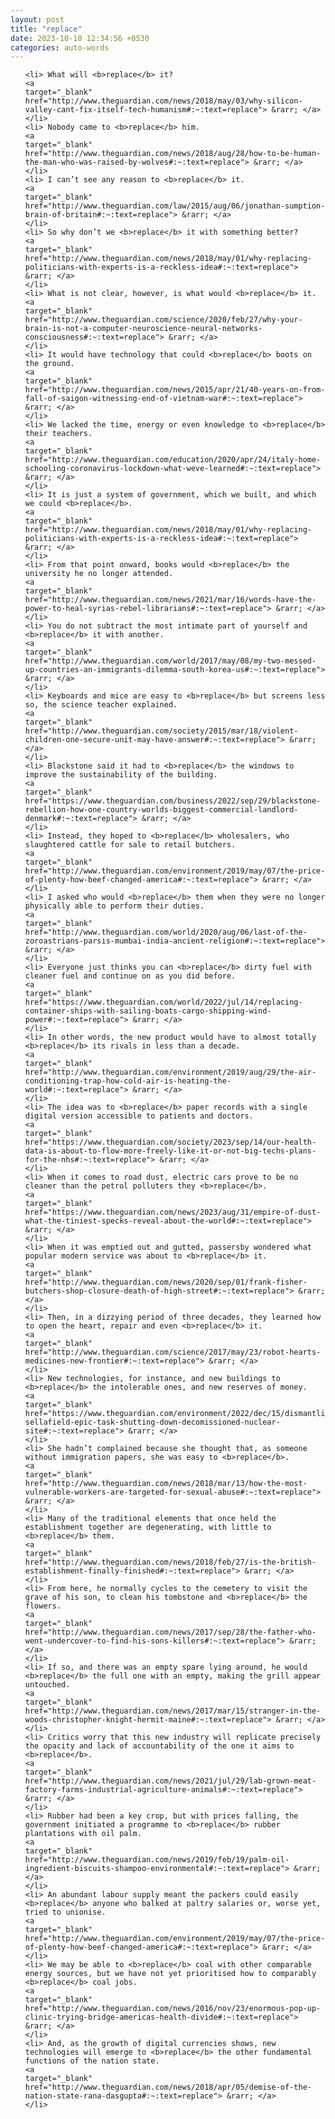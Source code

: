 ```yaml
---
layout: post
title: "replace"
date: 2023-10-10 12:34:56 +0530
categories: auto-words
---
```

<ol>

    <li> What will <b>replace</b> it?
    <a 
    target="_blank" 
    href="http://www.theguardian.com/news/2018/may/03/why-silicon-valley-cant-fix-itself-tech-humanism#:~:text=replace"> &rarr; </a>
    </li>
    <li> Nobody came to <b>replace</b> him.
    <a 
    target="_blank" 
    href="http://www.theguardian.com/news/2018/aug/28/how-to-be-human-the-man-who-was-raised-by-wolves#:~:text=replace"> &rarr; </a>
    </li>
    <li> I can’t see any reason to <b>replace</b> it.
    <a 
    target="_blank" 
    href="http://www.theguardian.com/law/2015/aug/06/jonathan-sumption-brain-of-britain#:~:text=replace"> &rarr; </a>
    </li>
    <li> So why don’t we <b>replace</b> it with something better?
    <a 
    target="_blank" 
    href="http://www.theguardian.com/news/2018/may/01/why-replacing-politicians-with-experts-is-a-reckless-idea#:~:text=replace"> &rarr; </a>
    </li>
    <li> What is not clear, however, is what would <b>replace</b> it.
    <a 
    target="_blank" 
    href="http://www.theguardian.com/science/2020/feb/27/why-your-brain-is-not-a-computer-neuroscience-neural-networks-consciousness#:~:text=replace"> &rarr; </a>
    </li>
    <li> It would have technology that could <b>replace</b> boots on the ground.
    <a 
    target="_blank" 
    href="http://www.theguardian.com/news/2015/apr/21/40-years-on-from-fall-of-saigon-witnessing-end-of-vietnam-war#:~:text=replace"> &rarr; </a>
    </li>
    <li> We lacked the time, energy or even knowledge to <b>replace</b> their teachers.
    <a 
    target="_blank" 
    href="http://www.theguardian.com/education/2020/apr/24/italy-home-schooling-coronavirus-lockdown-what-weve-learned#:~:text=replace"> &rarr; </a>
    </li>
    <li> It is just a system of government, which we built, and which we could <b>replace</b>.
    <a 
    target="_blank" 
    href="http://www.theguardian.com/news/2018/may/01/why-replacing-politicians-with-experts-is-a-reckless-idea#:~:text=replace"> &rarr; </a>
    </li>
    <li> From that point onward, books would <b>replace</b> the university he no longer attended.
    <a 
    target="_blank" 
    href="http://www.theguardian.com/news/2021/mar/16/words-have-the-power-to-heal-syrias-rebel-librarians#:~:text=replace"> &rarr; </a>
    </li>
    <li> You do not subtract the most intimate part of yourself and <b>replace</b> it with another.
    <a 
    target="_blank" 
    href="http://www.theguardian.com/world/2017/may/08/my-two-messed-up-countries-an-immigrants-dilemma-south-korea-us#:~:text=replace"> &rarr; </a>
    </li>
    <li> Keyboards and mice are easy to <b>replace</b> but screens less so, the science teacher explained.
    <a 
    target="_blank" 
    href="http://www.theguardian.com/society/2015/mar/18/violent-children-one-secure-unit-may-have-answer#:~:text=replace"> &rarr; </a>
    </li>
    <li> Blackstone said it had to <b>replace</b> the windows to improve the sustainability of the building.
    <a 
    target="_blank" 
    href="https://www.theguardian.com/business/2022/sep/29/blackstone-rebellion-how-one-country-worlds-biggest-commercial-landlord-denmark#:~:text=replace"> &rarr; </a>
    </li>
    <li> Instead, they hoped to <b>replace</b> wholesalers, who slaughtered cattle for sale to retail butchers.
    <a 
    target="_blank" 
    href="http://www.theguardian.com/environment/2019/may/07/the-price-of-plenty-how-beef-changed-america#:~:text=replace"> &rarr; </a>
    </li>
    <li> I asked who would <b>replace</b> them when they were no longer physically able to perform their duties.
    <a 
    target="_blank" 
    href="http://www.theguardian.com/world/2020/aug/06/last-of-the-zoroastrians-parsis-mumbai-india-ancient-religion#:~:text=replace"> &rarr; </a>
    </li>
    <li> Everyone just thinks you can <b>replace</b> dirty fuel with cleaner fuel and continue on as you did before.
    <a 
    target="_blank" 
    href="https://www.theguardian.com/world/2022/jul/14/replacing-container-ships-with-sailing-boats-cargo-shipping-wind-power#:~:text=replace"> &rarr; </a>
    </li>
    <li> In other words, the new product would have to almost totally <b>replace</b> its rivals in less than a decade.
    <a 
    target="_blank" 
    href="http://www.theguardian.com/environment/2019/aug/29/the-air-conditioning-trap-how-cold-air-is-heating-the-world#:~:text=replace"> &rarr; </a>
    </li>
    <li> The idea was to <b>replace</b> paper records with a single digital version accessible to patients and doctors.
    <a 
    target="_blank" 
    href="https://www.theguardian.com/society/2023/sep/14/our-health-data-is-about-to-flow-more-freely-like-it-or-not-big-techs-plans-for-the-nhs#:~:text=replace"> &rarr; </a>
    </li>
    <li> When it comes to road dust, electric cars prove to be no cleaner than the petrol polluters they <b>replace</b>.
    <a 
    target="_blank" 
    href="https://www.theguardian.com/news/2023/aug/31/empire-of-dust-what-the-tiniest-specks-reveal-about-the-world#:~:text=replace"> &rarr; </a>
    </li>
    <li> When it was emptied out and gutted, passersby wondered what popular modern service was about to <b>replace</b> it.
    <a 
    target="_blank" 
    href="http://www.theguardian.com/news/2020/sep/01/frank-fisher-butchers-shop-closure-death-of-high-street#:~:text=replace"> &rarr; </a>
    </li>
    <li> Then, in a dizzying period of three decades, they learned how to open the heart, repair and even <b>replace</b> it.
    <a 
    target="_blank" 
    href="http://www.theguardian.com/science/2017/may/23/robot-hearts-medicines-new-frontier#:~:text=replace"> &rarr; </a>
    </li>
    <li> New technologies, for instance, and new buildings to <b>replace</b> the intolerable ones, and new reserves of money.
    <a 
    target="_blank" 
    href="https://www.theguardian.com/environment/2022/dec/15/dismantling-sellafield-epic-task-shutting-down-decomissioned-nuclear-site#:~:text=replace"> &rarr; </a>
    </li>
    <li> She hadn’t complained because she thought that, as someone without immigration papers, she was easy to <b>replace</b>.
    <a 
    target="_blank" 
    href="http://www.theguardian.com/news/2018/mar/13/how-the-most-vulnerable-workers-are-targeted-for-sexual-abuse#:~:text=replace"> &rarr; </a>
    </li>
    <li> Many of the traditional elements that once held the establishment together are degenerating, with little to <b>replace</b> them.
    <a 
    target="_blank" 
    href="http://www.theguardian.com/news/2018/feb/27/is-the-british-establishment-finally-finished#:~:text=replace"> &rarr; </a>
    </li>
    <li> From here, he normally cycles to the cemetery to visit the grave of his son, to clean his tombstone and <b>replace</b> the flowers.
    <a 
    target="_blank" 
    href="http://www.theguardian.com/news/2017/sep/28/the-father-who-went-undercover-to-find-his-sons-killers#:~:text=replace"> &rarr; </a>
    </li>
    <li> If so, and there was an empty spare lying around, he would <b>replace</b> the full one with an empty, making the grill appear untouched.
    <a 
    target="_blank" 
    href="http://www.theguardian.com/news/2017/mar/15/stranger-in-the-woods-christopher-knight-hermit-maine#:~:text=replace"> &rarr; </a>
    </li>
    <li> Critics worry that this new industry will replicate precisely the opacity and lack of accountability of the one it aims to <b>replace</b>.
    <a 
    target="_blank" 
    href="http://www.theguardian.com/news/2021/jul/29/lab-grown-meat-factory-farms-industrial-agriculture-animals#:~:text=replace"> &rarr; </a>
    </li>
    <li> Rubber had been a key crop, but with prices falling, the government initiated a programme to <b>replace</b> rubber plantations with oil palm.
    <a 
    target="_blank" 
    href="http://www.theguardian.com/news/2019/feb/19/palm-oil-ingredient-biscuits-shampoo-environmental#:~:text=replace"> &rarr; </a>
    </li>
    <li> An abundant labour supply meant the packers could easily <b>replace</b> anyone who balked at paltry salaries or, worse yet, tried to unionise.
    <a 
    target="_blank" 
    href="http://www.theguardian.com/environment/2019/may/07/the-price-of-plenty-how-beef-changed-america#:~:text=replace"> &rarr; </a>
    </li>
    <li> We may be able to <b>replace</b> coal with other comparable energy sources, but we have not yet prioritised how to comparably <b>replace</b> coal jobs.
    <a 
    target="_blank" 
    href="http://www.theguardian.com/news/2016/nov/23/enormous-pop-up-clinic-trying-bridge-americas-health-divide#:~:text=replace"> &rarr; </a>
    </li>
    <li> And, as the growth of digital currencies shows, new technologies will emerge to <b>replace</b> the other fundamental functions of the nation state.
    <a 
    target="_blank" 
    href="http://www.theguardian.com/news/2018/apr/05/demise-of-the-nation-state-rana-dasgupta#:~:text=replace"> &rarr; </a>
    </li>